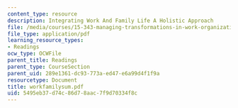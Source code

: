 ```yaml
---
content_type: resource
description: Integrating Work And Family Life A Holistic Approach
file: /media/courses/15-343-managing-transformations-in-work-organizations-and-society-spring-2002/5495eb37d74c86d78aac7f9d70334f8c_workfamilysum.pdf
file_type: application/pdf
learning_resource_types:
- Readings
ocw_type: OCWFile
parent_title: Readings
parent_type: CourseSection
parent_uid: 289e1361-dc93-773a-ed47-e6a99d4f1f9a
resourcetype: Document
title: workfamilysum.pdf
uid: 5495eb37-d74c-86d7-8aac-7f9d70334f8c
---
```

